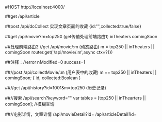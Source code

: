 #HOST http://localhost:4000/

##get /api/article

##post /api/doCollect 实现文章页面的收藏
{id:"",collected:true/false}

##get /api/movie?m=top250 (get传值处理前端路由1)
                    inTheaters
                    comingSoon

##处理前端路由2
//get  /api/movie/:m    (动态路由)
    m = top250 || inTheaters || comingSoon
    router.get('/api/movie/:m',async ctx=?{})

##注释：//error nModified=0 success=1

##//post /api/collectMovie/:m    (用户表中的收藏)
m == top250 || inTheaters || comingSoon;
{
    id,
    collected:Boolean
}

##//get /api/history?id=1001&m=top250 (历史记录)

##//搜索
/api/search?keyword=""
var tables = [top250 || inThearters || comingSoon];
//模糊查询

##//电影详情，文章详情
/api/movieDetail?id=
/api/articleDetail?id=

